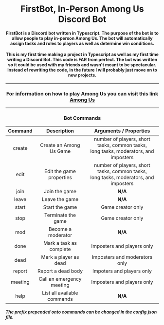 # <center>FirstBot, In-Person Among Us Discord Bot

#### <center>FirstBot is a Discord bot written in Typescript. The purpose of the bot is to allow people to play in-person Among Us. The bot will automatically assign tasks and roles to players as well as determine win conditions. 

#### <center>This is my first time making a project in Typescript as well as my first time writing a Discord Bot. This code is FAR from perfect. The bot was written so it could be used with my friends and wasn't meant to be spectacular. Instead of rewriting the code, in the future I will probably just move on to new projects.

***
### <center>For information on how to play Among Us you can visit this link [Among Us](https://www.ign.com/wikis/among-us/How_To_Play)
***

### <center>Bot Commands

| Command | Description | Arguments / Properties |
| :-: | :-: | :-: |
| create  | Create an Among Us Game | number of players, short tasks, common tasks,<br>long tasks, moderators, and imposters
| edit    | Edit the game properties | number of players, short tasks, common tasks,<br>long tasks, moderators, and imposters
| join | Join the game| **N/A** |
| leave | Leave the game | **N/A** |
| start | Start the game | Game creator only |
| stop | Terminate the game | Game creator only |
| mod | Become a moderator | **N/A** |
| done | Mark a task as complete | Imposters and players only |
| dead | Mark a player as dead | Imposters and moderators only |
| report | Report a dead body | Impoters and players only |
| meeting | Call an emergency meeting | Imposters and players only |
| help | List all available commands | **N/A** |


##### The prefix prepended onto commands can be changed in the config.json file.